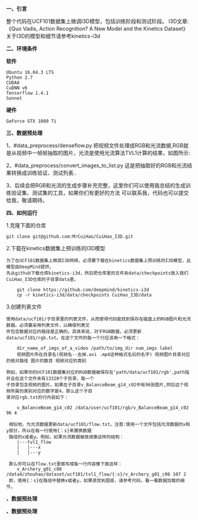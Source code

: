 **一、引言**

  整个代码在UCF101数据集上微调I3D模型，包括训练阶段和测试阶段。
I3D文章:《Quo Vadis, Action Recognition? A New Model and the Kinetics Dataset》
关于I3D的模型和细节请参考kinetics-i3d

**二、环境条件**

  **软件**
  
    Ubuntu 16.04.3 LTS
    Python 2.7
    CUDA8
    CuDNN v6
    Tensorflow 1.4.1
    Sonnet

  **硬件**
  
    GeForce GTX 1080 Ti
    
**三、数据预处理**

1、#data_preprocess/denseflow.py
把视频文件处理成RGB和光流数据,RGB就是从视频中一帧帧抽取的图片，光流是使用光流算法TVL1计算的结果，如图所示:

2、#data_preprocess/convert_images_to_list.py
这是把抽取好的RGB和光流结果转换成训练验证、测试列表..

3、后续会把RGB和光流的生成步骤补充完整，这里你们可以使用我总结的生成训练验证集、测试集的工具，如果你们有更好的方法
可以联系我，代码也可以提交给我，敬请期待。


**四、如何运行**

1.克隆下面的仓库

    git clone git@github.com:MrCuiHao/CuiHao_I3D.git

2.下载在kinetics数据集上预训练的I3D模型

    为了在UCF101数据集上微调I3D网络，必须要下载在kinetics数据集上预训练的I3D模型，此模型由DeepMind提供，
    先从github下载仓库kinetics-i3d，然后把仓库里的文件夹data/checkpoints放入我们CuiHao_I3D仓库的子目录data里。
    
        git clone https://github.com/deepmind/kinetics-i3d
        cp -r kinetics-i3d/data/checkpoints CuiHao_I3D/data
3.创建列表文件

    使用data/ucf101/子目录里的列表文件，从而使得代码能找到保存在磁盘上的RGB图片和光流数据。必须要采用列表文件，以确保列表文
    件包含数据对应的路径是正确的。具体来说，对于RGB数据，必须更新data/ucf101/rgb.txt。在这个文件的每一个行应该用一下格式：
    
        dir_name_of_imgs_of_a_video /path/to/img_dir num_imgs label
        视频图片所在目录名(视频名--去掉.avi .mp4这种格式名后的名字) 视频图片目录对应的绝对路径 图片的数目 视频对应的类别
    
    例如，如果你的UCF101数据集对应的RGB数据被保存在‘path/data/ucf101/rgb',path指并且在这个文件夹有13320个子目录，每一个
    子目录包含视频的图片。如果在子目录v_BalanceBeam_g14_c02中有96张图片,然后这个视频所属的类别对应的数字是4，那么这个子目
    录对应rgb.txt的行内容如下： 

        v_BalanceBeam_g14_c02 /data/user/ucf101/rgb/v_BalanceBeam_g14_c02 96 4
     
     相似地，为光流数据更新data/ucf101/flow.txt。注意:使用一个文件包括光流数据的x和y部分，所以在每一行使用{：s}来置换数据
     路径的x或者y。例如，如果光流数据被放成像这样的结构：
        |---tvl1_flow
        |   |---x
        |   |---y
     
     那么你可以在flow.txt里面写成每一行内容像下面这样：
        v_Archery_g01_c06 /data4/zhouhao/dataset/ucf101/tvl1_flow/{:s}/v_Archery_g01_c06 107 2
     即，使用{：s}在路径中替换x或者y，如果感觉到困惑，请参考代码，看一看数据加载的细节。
     

**、数据预处理**

**、数据预处理**


